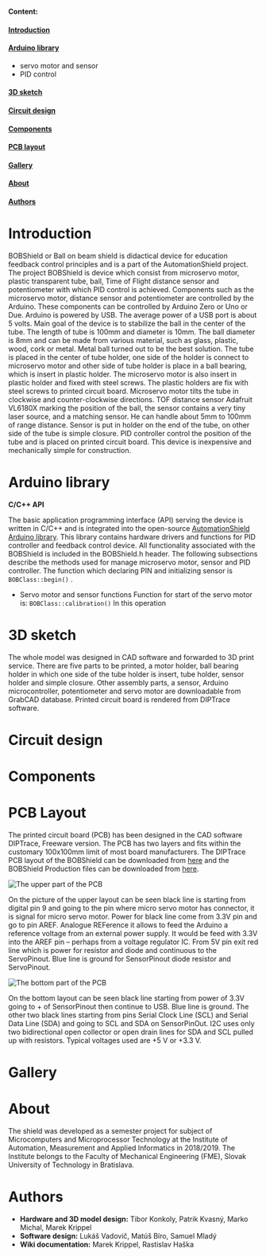 **Content:**

#### [Introduction](https://github.com/gergelytakacs/AutomationShield/wiki/BOBShield#introduction-1)
#### [Arduino library](https://github.com/gergelytakacs/AutomationShield/wiki/BOBShield#arduino-library-1)
* servo motor and sensor
* PID control
#### [3D sketch](https://github.com/gergelytakacs/AutomationShield/wiki/BOBShield#3d-sketch-1)
#### [Circuit design](https://github.com/gergelytakacs/AutomationShield/wiki/BOBShield#circuit-design-1)
#### [Components](https://github.com/gergelytakacs/AutomationShield/wiki/BOBShield#components-1)
#### [PCB layout](https://github.com/gergelytakacs/AutomationShield/wiki/BOBShield#pcb-layout-1)
#### [Gallery](https://github.com/gergelytakacs/AutomationShield/wiki/BOBShield#gallery-1)
#### [About](https://github.com/gergelytakacs/AutomationShield/wiki/BOBShield#about-1) 
#### [Authors](https://github.com/gergelytakacs/AutomationShield/wiki/BOBShield#authors-1)

# Introduction

BOBShield or Ball on beam shield is didactical device for education feedback control principles and is a part of the AutomationShield project. The project BOBShield is device which consist from microservo motor, plastic transparent tube, ball, Time of Flight distance sensor and potentiometer with which PID control is achieved. Components such as the microservo motor, distance sensor and potentiometer are controlled by the Arduino. These components can be controlled by Arduino Zero or Uno or Due. Arduino is powered by USB. The average power of a USB port is about 5 volts. Main goal of the device is to stabilize the ball in the center of the tube. The length of tube is 100mm and diameter is 10mm. The ball diameter is 8mm and can be made from various material, such as glass, plastic, wood, cork or metal. Metal ball turned out to be the best solution. The tube is placed in the center of tube holder, one side of the holder is connect to microservo motor and other side of tube holder is place in a ball bearing, which is insert in plastic holder. The microservo motor is also insert in plastic holder and fixed with steel screws. The plastic holders are fix with steel screws to printed circuit board. Microservo motor tilts the tube in clockwise and counter-clockwise directions. TOF distance sensor Adafruit VL6180X marking the position of the ball, the sensor contains a very tiny laser source, and a matching sensor. He can handle about 5mm to 100mm of range distance. Sensor is put in holder on the end of  the tube, on other side of the tube is simple closure. PID controller control the position of the tube and is placed on printed circuit board.                                                                                                         This device is inexpensive and mechanically simple for construction.

# Arduino library

**C/C++ API**

The basic application programming interface (API) serving the device is written in C/C++ and is integrated into the open-source [AutomationShield Arduino library](https://github.com/gergelytakacs/AutomationShield). This library contains hardware drivers and functions for PID controller and feedback control device. All functionality associated with the BOBShield is included in the BOBShield.h header.
The following subsections describe the methods used for manage microservo motor, sensor and PID controller.
The function which declaring PIN and initializing sensor is `BOBClass::begin()` .
* Servo motor and sensor functions
Function for start of the servo motor is:
`BOBClass::calibration()`
In this operation

# 3D sketch
The whole model was designed in CAD software and forwarded to 3D print service. There are five parts to be printed, a motor holder, ball bearing holder in which one side of the tube holder is insert, tube holder, sensor holder and simple closure. Other assembly parts, a sensor, Arduino microcontroller, potentiometer and servo motor are downloadable from GrabCAD database. Printed circuit board is rendered from DIPTrace software.


# Circuit design



# Components



# PCB Layout

The printed circuit board (PCB) has been designed in the CAD software DIPTrace, Freeware version.  The PCB has two layers and fits within the customary 100x100mm limit of most board manufacturers. The DIPTrace PCB layout of the BOBShield can be downloaded from [here](https://github.com/gergelytakacs/AutomationShield/files/3126564/BoBShield_R1_Final.zip) and the BOBShield Production files can be downloaded from [here](https://github.com/gergelytakacs/AutomationShield/files/3126563/BoBShield_Production_R1.zip).

![The upper part of the PCB](https://user-images.githubusercontent.com/37699408/56760632-e7ea6200-679b-11e9-869d-21d8d7e0bdf1.png)

On the picture of the upper layout can be seen black line is starting from digital pin 9 and going to the pin where micro servo motor has connector, it is signal for micro servo motor. Power for black line come from 3.3V pin and go to pin AREF. Analogue REFerence it allows to feed the Arduino a reference voltage from an external power supply. It would be feed with 3.3V into the AREF pin – perhaps from a voltage regulator IC. From 5V pin exit red line which is  power for resistor and diode and continuous to the ServoPinout. Blue line is ground for SensorPinout diode resistor and ServoPinout.

![The bottom part of the PCB](https://user-images.githubusercontent.com/37699408/56760628-e6b93500-679b-11e9-85ba-842c4c616c45.png)

On the bottom layout can be seen black line starting from power of 3.3V going to + of SensorPinout then continue to USB. Blue line is ground. The other two black lines starting from pins Serial Clock Line (SCL) and Serial Data Line (SDA) and going to SCL and SDA on SensorPinOut. I2C uses only two bidirectional open collector or open drain lines for SDA and SCL pulled up with resistors. Typical voltages used are +5 V or +3.3 V.
# Gallery



# About
The shield was developed as a semester project for subject of Microcomputers and Microprocessor Technology at the Institute of Automation, Measurement and Applied Informatics in 2018/2019. The Institute belongs to the Faculty of Mechanical Engineering (FME), Slovak University of Technology in Bratislava.

# Authors

* **Hardware and 3D model design:** Tibor Konkoly, Patrik Kvasný, Marko Michal, Marek Krippel 
* **Software design:** Lukáš Vadovič, Matúš Bíro, Samuel Mladý
* **Wiki documentation:** Marek Krippel, Rastislav Haška     





